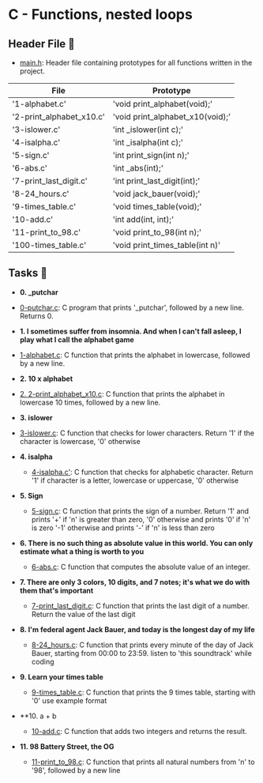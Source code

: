 # C - Functions, nested loops

## Header File :file_folder:

* [main.h](./main.h): Header file containing prototypes for all functions written in the project.

| File				| Prototype				|
| ----------------------------- | ------------------------------------- |
| '1-alphabet.c'		| 'void print_alphabet(void);'		|
| '2-print_alphabet_x10.c'	| 'void print_alphabet_x10(void);'	|
| '3-islower.c'			| 'int _islower(int c);'		|
| '4-isalpha.c'			| 'int _isalpha(int c);'		|
| '5-sign.c'			| 'int print_sign(int n);'		|
| '6-abs.c'			| 'int _abs(int);'			|
| '7-print_last_digit.c'	| 'int print_last_digit(int);'		|
| '8-24_hours.c'		| 'void jack_bauer(void);'		|
| '9-times_table.c'		| 'void times_table(void);'		|
| '10-add.c'			| 'int add(int, int);'			|
| '11-print_to_98.c'		| 'void print_to_98(int n);'		|
| '100-times_table.c'		| 'void print_times_table(int n)'	|

## Tasks :page_with_curl:

* **0. _putchar**
 * [0-putchar.c](./0-putchar.c): C program that prints '_putchar', followed by a
   new line. Returns 0.

* **1.  I sometimes suffer from insomnia. And when I can't fall asleep, I play what I call the alphabet game**
 * [1-alphabet.c](./1-alphabet.c): C function that prints the alphabet in lowercase,
   followed by a new line.

* **2. 10 x alphabet**
 * [2. 2-print_alphabet_x10.c](./2-print_alphabet_x10.c): C function that prints the
  alphabet in lowercase 10 times, followed by a new line.

* **3. islower**
 * [3-islower.c](./3-islower.c): C function that checks for lower characters.
  Return '1' if the character is lowercase, '0' otherwise

* **4. isalpha**
  * [4-isalpha.c'](./4-isalpha.c'): C function that checks for alphabetic character.
  Return '1' if character is a letter, lowercase or uppercase, '0' otherwise

* **5. Sign**
  * [5-sign.c](./5-sign.c): C function that prints the sign of a number.
  Return '1' and prints '+' if 'n' is greater than zero, '0' otherwise and prints '0' if 'n' is zero
  '-1' otherwise and prints '-' if 'n' is less than zero

* **6. There is no such thing as absolute value in this world. You can only estimate what a thing is worth to you**
  * [6-abs.c](./6-abs.c): C function that computes the absolute value of an integer.

* **7. There are only 3 colors, 10 digits, and 7 notes; it's what we do with them that's important**
  * [7-print_last_digit.c](./7-print_last_digit.c): C function that prints the last digit of a number.
  Return the value of the last digit

* **8. I'm federal agent Jack Bauer, and today is the longest day of my life**
  * [8-24_hours.c](./8-24_hours.c'): C function that prints every minute of the day of Jack Bauer, starting from 00:00 to 23:59.
  listen to 'this soundtrack' while coding

* **9. Learn your times table**
  * [9-times_table.c](./9-times_table.c): C function that prints the 9 times table, starting with '0'
  use example format

* **10. a + b
  * [10-add.c](./10-add.c): C function that adds two integers and returns the result.

* **11. 98 Battery Street, the OG**
  * [11-print_to_98.c](./11-print_to_98.c): C function that prints all natural numbers from 'n' to '98',
  followed by a new line
